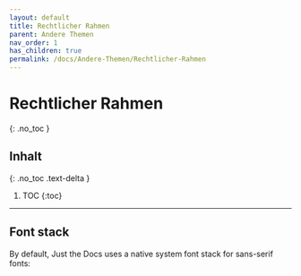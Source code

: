 ```yaml
---
layout: default
title: Rechtlicher Rahmen
parent: Andere Themen
nav_order: 1
has_children: true
permalink: /docs/Andere-Themen/Rechtlicher-Rahmen
---
```


# Rechtlicher Rahmen
{: .no_toc }

## Inhalt
{: .no_toc .text-delta }

1. TOC
{:toc}

---

## Font stack

By default, Just the Docs uses a native system font stack for sans-serif fonts:

